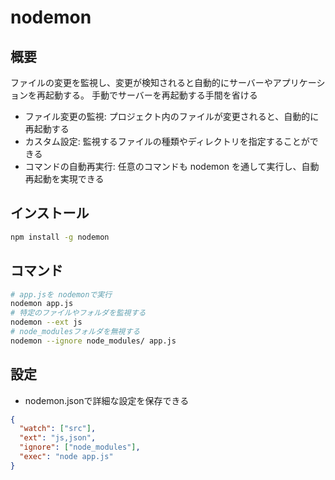 # nodemon

## 概要

ファイルの変更を監視し、変更が検知されると自動的にサーバーやアプリケーションを再起動する。
手動でサーバーを再起動する手間を省ける

- ファイル変更の監視: プロジェクト内のファイルが変更されると、自動的に再起動する
- カスタム設定: 監視するファイルの種類やディレクトリを指定することができる
- コマンドの自動再実行: 任意のコマンドも nodemon を通して実行し、自動再起動を実現できる

## インストール

```sh
npm install -g nodemon
```

## コマンド

```sh
# app.jsを nodemonで実行
nodemon app.js
# 特定のファイルやフォルダを監視する
nodemon --ext js
# node_modulesフォルダを無視する
nodemon --ignore node_modules/ app.js
```

## 設定

- nodemon.jsonで詳細な設定を保存できる

```nodemon.json
{
  "watch": ["src"],
  "ext": "js,json",
  "ignore": ["node_modules"],
  "exec": "node app.js"
}
```
